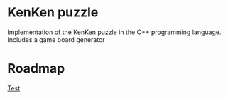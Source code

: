 # KenKen puzzle
Implementation of the KenKen puzzle in the C++ programming language. Includes a game board generator

# Roadmap
[Test](https://github.com/Xephyanth/kenken-puzzle/wiki/Roadmap)
